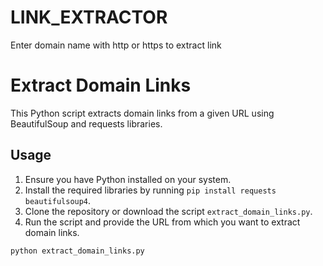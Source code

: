 # LINK_EXTRACTOR
Enter domain name with http or https to extract link 
# Extract Domain Links

This Python script extracts domain links from a given URL using BeautifulSoup and requests libraries.

## Usage

1. Ensure you have Python installed on your system.
2. Install the required libraries by running `pip install requests beautifulsoup4`.
3. Clone the repository or download the script `extract_domain_links.py`.
4. Run the script and provide the URL from which you want to extract domain links.

```bash
python extract_domain_links.py

